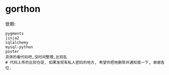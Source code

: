 gorthon
=======

依赖:

    pygments
    jinja2
    sqlalchemy
    mysql-python
    poster
    具体的看代码吧,没时间整理,比较乱
    # 代码上传的比较仓促, 如果发现有私人密码的地方, 希望你把他删除并通知我一下, 谢谢各位.
